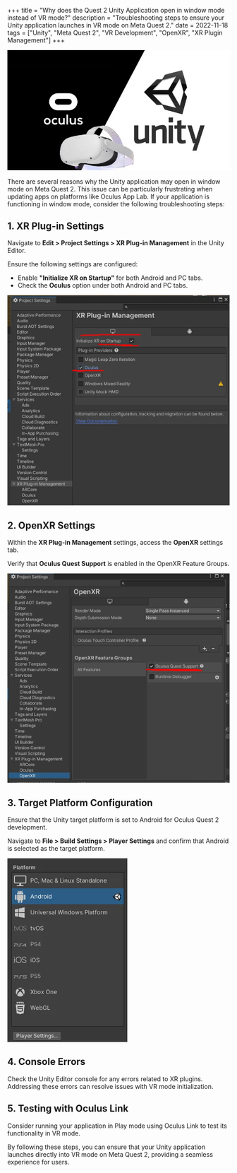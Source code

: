 +++
title = "Why does the Quest 2 Unity Application open in window mode instead of VR mode?"
description = "Troubleshooting steps to ensure your Unity application launches in VR mode on Meta Quest 2."
date = 2022-11-18
tags = ["Unity", "Meta Quest 2", "VR Development", "OpenXR", "XR Plugin Management"]
+++

![VR Image](vr.png)

There are several reasons why the Unity application may open in window mode on Meta Quest 2. This issue can be particularly frustrating when updating apps on platforms like Oculus App Lab. If your application is functioning in window mode, consider the following troubleshooting steps:

## 1. XR Plug-in Settings

Navigate to **Edit > Project Settings > XR Plug-in Management** in the Unity Editor.

Ensure the following settings are configured:
- Enable **"Initialize XR on Startup"** for both Android and PC tabs.
- Check the **Oculus** option under both Android and PC tabs.

![VR Image](xr-settings.webp)

## 2. OpenXR Settings

Within the **XR Plug-in Management** settings, access the **OpenXR** settings tab.

Verify that **Oculus Quest Support** is enabled in the OpenXR Feature Groups.

![OpenXR Settings](openxr-settings.webp)

## 3. Target Platform Configuration

Ensure that the Unity target platform is set to Android for Oculus Quest 2 development.

Navigate to **File > Build Settings > Player Settings** and confirm that Android is selected as the target platform.

![Target Platform Settings](target-platform.webp)

## 4. Console Errors

Check the Unity Editor console for any errors related to XR plugins. Addressing these errors can resolve issues with VR mode initialization.

## 5. Testing with Oculus Link

Consider running your application in Play mode using Oculus Link to test its functionality in VR mode.

By following these steps, you can ensure that your Unity application launches directly into VR mode on Meta Quest 2, providing a seamless experience for users.
